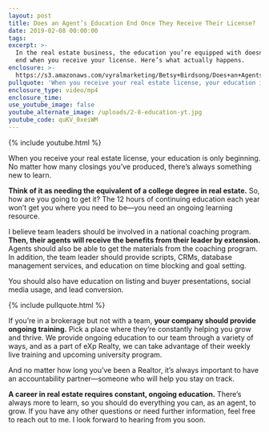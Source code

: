 ```yaml
---
layout: post
title: Does an Agent’s Education End Once They Receive Their License?
date: 2019-02-08 00:00:00
tags:
excerpt: >-
  In the real estate business, the education you’re equipped with doesn’t simply
  end when you receive your license. Here’s what actually happens.
enclosure: >-
  https://s3.amazonaws.com/vyralmarketing/Betsy+Birdsong/Does+an+Agents+Education+End+Once+They+Receive+Their+License_.mp4
pullquote: 'When you receive your real estate license, your education is only beginning.'
enclosure_type: video/mp4
enclosure_time:
use_youtube_image: false
youtube_alternate_image: /uploads/2-8-education-yt.jpg
youtube_code: quKV_0xeiWM
---
```


{% include youtube.html %}

When you receive your real estate license, your education is only beginning. No matter how many closings you’ve produced, there’s always something new to learn.

**Think of it as needing the equivalent of a college degree in real estate.** So, how are you going to get it? The 12 hours of continuing education each year won’t get you where you need to be—you need an ongoing learning resource.

I believe team leaders should be involved in a national coaching program. **Then, their agents will receive the benefits from their leader by extension.** Agents should also be able to get the materials from the coaching program. In addition, the team leader should provide scripts, CRMs, database management services, and education on time blocking and goal setting.

You should also have education on listing and buyer presentations, social media usage, and lead conversion.

{% include pullquote.html %}

If you’re in a brokerage but not with a team, **your company should provide ongoing training.** Pick a place where they’re constantly helping you grow and thrive. We provide ongoing education to our team through a variety of ways, and as a part of eXp Realty, we can take advantage of their weekly live training and upcoming university program.

And no matter how long you’ve been a Realtor, it’s always important to have an accountability partner—someone who will help you stay on track.

**A career in real estate requires constant, ongoing education.** There’s always more to learn, so you should do everything you can, as an agent, to grow. If you have any other questions or need further information, feel free to reach out to me. I look forward to hearing from you soon.